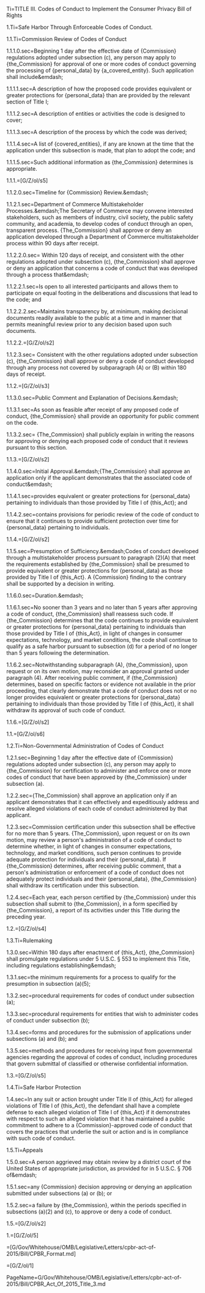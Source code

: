 Ti=TITLE III. Codes of Conduct to Implement the Consumer Privacy Bill of Rights

1.Ti=Safe Harbor Through Enforceable Codes of Conduct.

1.1.Ti=Commission Review of Codes of Conduct

1.1.1.0.sec=Beginning 1 day after the effective date of {Commission} regulations adopted under subsection (c), any person may apply to {the_Commission} for approval of one or more codes of conduct governing the processing of {personal_data} by {a_covered_entity}. Such application shall include&emdash;

1.1.1.1.sec=A description of how the proposed code provides equivalent or greater protections for {personal_data} than are provided by the relevant section of Title I;

1.1.1.2.sec=A description of entities or activities the code is designed to cover;

1.1.1.3.sec=A description of the process by which the code was derived;

1.1.1.4.sec=A list of {covered_entities}, if any are known at the time that the application under this subsection is made, that plan to adopt the code; and

1.1.1.5.sec=Such additional information as {the_Commission} determines is appropriate.

1.1.1.=[G/Z/ol/s5]


1.1.2.0.sec=Timeline for {Commission} Review.&emdash;

1.1.2.1.sec=Department of Commerce Multistakeholder Processes.&emdash;The Secretary of Commerce may convene interested stakeholders, such as members of industry, civil society, the public safety community, and academia, to develop codes of conduct through an open, transparent process. {The_Commission} shall approve or deny an application developed through a Department of Commerce multistakeholder process within 90 days after receipt.

1.1.2.2.0.sec= Within 120 days of receipt, and consistent with the other regulations adopted under subsection (c), {the_Commission} shall approve or deny an application that concerns a code of conduct that was developed through a process that&emdash;

1.1.2.2.1.sec=Is open to all interested participants and allows them to participate on equal footing in the deliberations and discussions that lead to the code;
and

1.1.2.2.2.sec=Maintains transparency by, at minimum, making decisional documents readily available to the public at a time and in manner that permits meaningful review prior to any decision based upon such documents.

1.1.2.2.=[G/Z/ol/s2]


1.1.2.3.sec= Consistent with the other regulations adopted under subsection (c), {the_Commission} shall approve or deny a code of conduct developed through any process not covered by subparagraph (A) or (B) within 180 days of receipt.

1.1.2.=[G/Z/ol/s3]


1.1.3.0.sec=Public Comment and Explanation of Decisions.&emdash;

1.1.3.1.sec=As soon as feasible after receipt of any proposed code of conduct, {the_Commission} shall provide an opportunity for public comment on the code.

1.1.3.2.sec= {The_Commission} shall publicly explain in writing the reasons for approving or denying each proposed code of conduct that it reviews pursuant to this section.

1.1.3.=[G/Z/ol/s2]

1.1.4.0.sec=Initial Approval.&emdash;{The_Commission} shall approve an application only if the applicant demonstrates that the associated code of conduct&emdash;

1.1.4.1.sec=provides equivalent or greater protections for {personal_data} pertaining to individuals than those provided by Title I of {this_Act}; and

1.1.4.2.sec=contains provisions for periodic review of the code of conduct to ensure that it continues to provide sufficient protection over time for {personal_data} pertaining to individuals.

1.1.4.=[G/Z/ol/s2]

1.1.5.sec=Presumption of Sufficiency.&emdash;Codes of conduct developed through a multistakeholder process pursuant to paragraph (2)(A) that meet the requirements established by {the_Commission} shall be presumed to provide equivalent or greater protections for {personal_data} as those provided by Title I of {this_Act}. A {Commission} finding to the contrary shall be supported by a decision in writing.

1.1.6.0.sec=Duration.&emdash;

1.1.6.1.sec=No sooner than 3 years and no later than 5 years after approving a code of conduct, {the_Commission} shall reassess such code. If {the_Commission} determines that the code continues to provide equivalent or greater protections for {personal_data} pertaining to individuals than those provided by Title I of {this_Act}, in light of changes in consumer expectations, technology, and market conditions, the code shall continue to qualify as a safe harbor pursuant to subsection (d) for a period of no longer than 5 years following the determination.

1.1.6.2.sec=Notwithstanding subparagraph (A), {the_Commission}, upon request or on its own motion, may reconsider an approval granted under paragraph (4). After receiving public comment, if {the_Commission} determines, based on specific factors or evidence not available in the prior proceeding, that clearly demonstrate that a code of conduct does not or no longer provides equivalent or greater protections for {personal_data} pertaining to individuals  than those provided by Title I of {this_Act}, it shall withdraw its approval of such code of conduct.

1.1.6.=[G/Z/ol/s2]

1.1.=[G/Z/ol/s6]

1.2.Ti=Non-Governmental Administration of Codes of Conduct

1.2.1.sec=Beginning 1 day after the effective date of {Commission} regulations adopted under subsection (c), any person may apply to {the_Commission} for certification to administer and enforce one or more codes of conduct that have been approved by {the_Commission} under subsection (a).

1.2.2.sec={The_Commission} shall approve an application only if an applicant demonstrates that it can effectively and expeditiously address and resolve alleged violations of each code of conduct administered by that applicant.

1.2.3.sec=Commission certification under this subsection shall be effective for no more than 5 years. {The_Commission}, upon request or on its own motion, may review a person's administration of a code of conduct to determine whether, in light of changes in consumer expectations, technology, and market conditions, such person continues to provide adequate protection for individuals and their {personal_data}. If {the_Commission} determines, after receiving public comment, that a person's administration or enforcement of a code of conduct does not adequately protect individuals and their {personal_data}, {the_Commission} shall withdraw its certification under this subsection.

1.2.4.sec=Each year, each person certified by {the_Commission} under this subsection shall submit to {the_Commission}, in a form specified by {the_Commission}, a report of its activities under this Title during the preceding year.

1.2.=[G/Z/ol/s4]

1.3.Ti=Rulemaking

1.3.0.sec=Within 180 days after enactment of {this_Act}, {the_Commission} shall promulgate regulations under 5 U.S.C. &sect; 553 to implement this Title, including regulations establishing&emdash;

1.3.1.sec=the minimum requirements for a process to qualify for the presumption in subsection (a)(5);

1.3.2.sec=procedural requirements for codes of conduct under subsection (a);

1.3.3.sec=procedural requirements for entities that wish to administer codes of conduct under subsection (b);

1.3.4.sec=forms and procedures for the submission of applications under subsections (a) and (b); and

1.3.5.sec=methods and procedures for receiving input from governmental agencies regarding the approval of codes of conduct, including procedures that govern submittal of classified or otherwise confidential information.

1.3.=[G/Z/ol/s5]

1.4.Ti=Safe Harbor Protection

1.4.sec=In any suit or action brought under Title II of {this_Act} for alleged violations of Title I of {this_Act}, the defendant shall have a complete defense to each alleged violation of Title I of {this_Act} if it demonstrates with respect to such an alleged violation that it has maintained a public commitment to adhere to a {Commission}-approved code of conduct that covers the practices that underlie the suit or action and is in compliance with such code of conduct.

1.5.Ti=Appeals

1.5.0.sec=A person aggrieved may obtain review by a district court of the United States of appropriate jurisdiction, as provided for in 5 U.S.C. &sect; 706 of&emdash;

1.5.1.sec=any {Commission} decision approving or denying an application submitted under subsections (a) or (b); or

1.5.2.sec=a failure by {the_Commission}, within the periods specified in subsections (a)(2) and (c), to approve or deny a code of conduct.

1.5.=[G/Z/ol/s2]

1.=[G/Z/ol/5]

=[G/Gov/Whitehouse/OMB/Legislative/Letters/cpbr-act-of-2015/Bill/CPBR_Format.md]

=[G/Z/ol/1]

PageName=G/Gov/Whitehouse/OMB/Legislative/Letters/cpbr-act-of-2015/Bill/CPBR_Act_Of_2015_Title_3.md
